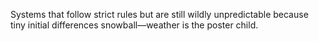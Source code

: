 Systems that follow strict rules but are still wildly unpredictable because tiny initial differences snowball—weather is the poster child.